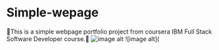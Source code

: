 # Simple-wepage
🍓This is a simple webpage portfolio project from coursera IBM Full Stack Software Developer course.🍉
![image alt](https://github.com/Charmaine-byte/Simple-wepage/blob/ec0ce97ecdde5024d35ab8f48451c29e44a2bd93/Screenshot_20250705-152014.jpg)
![image alt](
